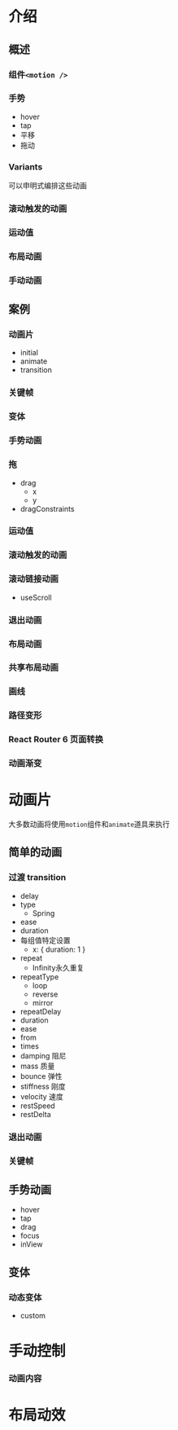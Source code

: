 # 介绍

## 概述

### 组件`<motion />`

### 手势

* hover
* tap
* 平移
* 拖动

### **Variants**

可以申明式编排这些动画

### 滚动触发的动画

### **运动值**

### 布局动画

### 手动动画

## 案例

### 动画片

* initial
* animate
* transition

### 关键帧

### 变体

### 手势动画

### 拖

* drag
  * x
  * y
* dragConstraints

### 运动值

### 滚动触发的动画

### 滚动链接动画

* useScroll

### 退出动画

###  布局动画

### 共享布局动画

### 画线

### 路径变形

### React Router 6 页面转换

### 动画渐变



# 动画片

大多数动画将使用`motion`组件和`animate`道具来执行

## 简单的动画

### 过渡 transition

* delay
* type
  * Spring
* ease
* duration
* 每组值特定设置
  * x: { duration: 1 }
* repeat
  * Infinity永久重复
* repeatType
  * loop
  * reverse
  * mirror
* repeatDelay
* duration
* ease
* from
* times
* damping 阻尼
* mass 质量
* bounce 弹性
* stiffness 刚度
* velocity 速度
* restSpeed
* restDelta

### 退出动画

### 关键帧

## 手势动画

* hover
* tap
* drag
* focus
* inView

## 变体

### 动态变体

* custom



# 手动控制

### 动画内容





# 布局动效

